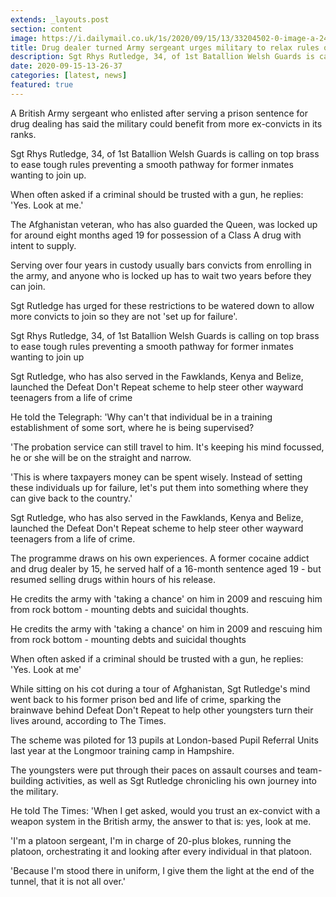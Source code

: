```yaml
---
extends: _layouts.post
section: content
image: https://i.dailymail.co.uk/1s/2020/09/15/13/33204502-0-image-a-24_1600171414193.jpg 
title: Drug dealer turned Army sergeant urges military to relax rules on convicts joining the forces 
description: Sgt Rhys Rutledge, 34, of 1st Batallion Welsh Guards is calling on top brass to ease tough rules preventing a smooth pathway for former inmates wanting to join up. 
date: 2020-09-15-13-26-37 
categories: [latest, news] 
featured: true 
--- 
```

A British Army sergeant who enlisted after serving a prison sentence for drug dealing has said the military could benefit from more ex-convicts in its ranks.

Sgt Rhys Rutledge, 34, of 1st Batallion Welsh Guards is calling on top brass to ease tough rules preventing a smooth pathway for former inmates wanting to join up. 

When often asked if a criminal should be trusted with a gun, he replies: 'Yes. Look at me.'  

The Afghanistan veteran, who has also guarded the Queen, was locked up for around eight months aged 19 for possession of a Class A drug with intent to supply. 

Serving over four years in custody usually bars convicts from enrolling in the army, and anyone who is locked up has to wait two years before they can join. 

Sgt Rutledge has urged for these restrictions to be watered down to allow more convicts to join so they are not 'set up for failure'. 

Sgt Rhys Rutledge, 34, of 1st Batallion Welsh Guards is calling on top brass to ease tough rules preventing a smooth pathway for former inmates wanting to join up

Sgt Rutledge, who has also served in the Fawklands, Kenya and Belize, launched the Defeat Don't Repeat scheme to help steer other wayward teenagers from a life of crime

He told the Telegraph: 'Why can't that individual be in a training establishment of some sort, where he is being supervised?

'The probation service can still travel to him. It's keeping his mind focussed, he or she will be on the straight and narrow.

'This is where taxpayers money can be spent wisely. Instead of setting these individuals up for failure, let's put them into something where they can give back to the country.' 

Sgt Rutledge, who has also served in the Fawklands, Kenya and Belize, launched the Defeat Don't Repeat scheme to help steer other wayward teenagers from a life of crime.

The programme draws on his own experiences. A former cocaine addict and drug dealer by 15, he served half of a 16-month sentence aged 19 - but resumed selling drugs within hours of his release.

He credits the army with 'taking a chance' on him in 2009 and rescuing him from rock bottom - mounting debts and suicidal thoughts.

He credits the army with 'taking a chance' on him in 2009 and rescuing him from rock bottom - mounting debts and suicidal thoughts

When often asked if a criminal should be trusted with a gun, he replies: 'Yes. Look at me'

While sitting on his cot during a tour of Afghanistan, Sgt Rutledge's mind went back to his former prison bed and life of crime, sparking the brainwave behind Defeat Don't Repeat to help other youngsters turn their lives around, according to The Times.

The scheme was piloted for 13 pupils at London-based Pupil Referral Units last year at the Longmoor training camp in Hampshire.

The youngsters were put through their paces on assault courses and team-building activities, as well as Sgt Rutledge chronicling his own journey into the military.

He told The Times: 'When I get asked, would you trust an ex-convict with a weapon system in the British army, the answer to that is: yes, look at me. 

'I'm a platoon sergeant, I'm in charge of 20-plus blokes, running the platoon, orchestrating it and looking after every individual in that platoon.

'Because I'm stood there in uniform, I give them the light at the end of the tunnel, that it is not all over.' 

